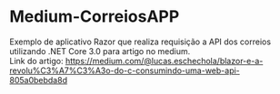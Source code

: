 # Medium-CorreiosAPP
Exemplo de aplicativo Razor que realiza requisição a API dos correios utilizando .NET Core 3.0 para artigo no medium. <br>
Link do artigo: https://medium.com/@lucas.eschechola/blazor-e-a-revolu%C3%A7%C3%A3o-do-c-consumindo-uma-web-api-805a0bebda8d


